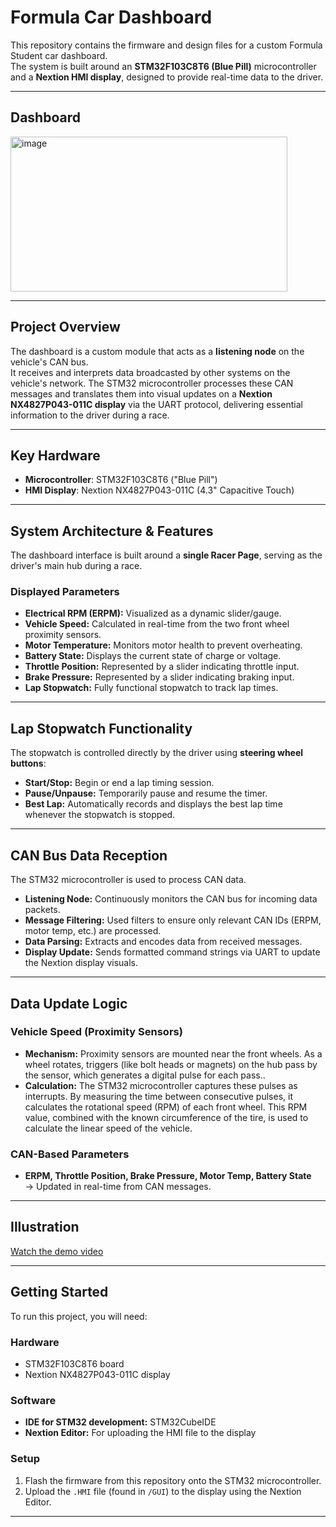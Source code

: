# Formula Car Dashboard

This repository contains the firmware and design files for a custom Formula Student car dashboard.  
The system is built around an **STM32F103C8T6 (Blue Pill)** microcontroller and a **Nextion HMI display**, designed to provide real-time data to the driver.

---

## Dashboard

<img width="443" height="248" alt="image" src="https://github.com/user-attachments/assets/aa8bcdd1-40d6-4e90-99b1-3f517eaf8cf5" />

---

## Project Overview
The dashboard is a custom module that acts as a **listening node** on the vehicle's CAN bus.  
It receives and interprets data broadcasted by other systems on the vehicle's network. The STM32 microcontroller processes these CAN messages and translates them into visual updates on a **Nextion NX4827P043-011C display** via the UART protocol, delivering essential information to the driver during a race.

---

## Key Hardware
- **Microcontroller**: STM32F103C8T6 ("Blue Pill")  
- **HMI Display**: Nextion NX4827P043-011C (4.3" Capacitive Touch)

---

## System Architecture & Features
The dashboard interface is built around a **single Racer Page**, serving as the driver's main hub during a race.

### Displayed Parameters
- **Electrical RPM (ERPM):** Visualized as a dynamic slider/gauge.  
- **Vehicle Speed:** Calculated in real-time from the two front wheel proximity sensors.  
- **Motor Temperature:** Monitors motor health to prevent overheating.  
- **Battery State:** Displays the current state of charge or voltage.  
- **Throttle Position:** Represented by a slider indicating throttle input.  
- **Brake Pressure:** Represented by a slider indicating braking input.  
- **Lap Stopwatch:** Fully functional stopwatch to track lap times.  

---

## Lap Stopwatch Functionality
The stopwatch is controlled directly by the driver using **steering wheel buttons**:

- **Start/Stop:** Begin or end a lap timing session.  
- **Pause/Unpause:** Temporarily pause and resume the timer.  
- **Best Lap:** Automatically records and displays the best lap time whenever the stopwatch is stopped.  

---

## CAN Bus Data Reception
The STM32 microcontroller is used to process CAN data.

- **Listening Node:** Continuously monitors the CAN bus for incoming data packets.  
- **Message Filtering:** Used filters to ensure only relevant CAN IDs (ERPM, motor temp, etc.) are processed.  
- **Data Parsing:** Extracts and encodes data from received messages.  
- **Display Update:** Sends formatted command strings via UART to update the Nextion display visuals.  

---

## Data Update Logic
### Vehicle Speed (Proximity Sensors)
- **Mechanism:** Proximity sensors are mounted near the front wheels. As a wheel rotates, triggers (like bolt heads or magnets) on the hub pass by the sensor, which generates a digital pulse for each pass..  
- **Calculation:** The STM32 microcontroller captures these pulses as interrupts. By measuring the time between consecutive pulses, it calculates the rotational speed (RPM) of each front wheel. This RPM value, combined with the known circumference of the tire, is used to calculate the linear speed of the vehicle.  

### CAN-Based Parameters
- **ERPM, Throttle Position, Brake Pressure, Motor Temp, Battery State**  
  → Updated in real-time from CAN messages.  

---

## Illustration

[Watch the demo video](https://github.com/Yosef3dwy/ASURT_Car_Dashboard/Dashboard_Video.mp4)

---

## Getting Started
To run this project, you will need:

### Hardware
- STM32F103C8T6 board  
- Nextion NX4827P043-011C display  

### Software
- **IDE for STM32 development:** STM32CubeIDE  
- **Nextion Editor:** For uploading the HMI file to the display  

### Setup
1. Flash the firmware from this repository onto the STM32 microcontroller.  
2. Upload the `.HMI` file (found in `/GUI`) to the display using the Nextion Editor.  

---
